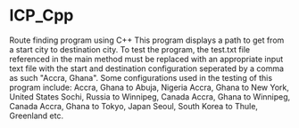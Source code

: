 # ICP_Cpp
Route finding program using C++
This program displays a path to get from a start city to destination city. To test the program, the test.txt file referenced in the main method 
must be replaced with an appropriate input text file with the start and destination configuration seperated by a comma as such "Accra, Ghana". Some configurations used in the testing of this program include:
Accra, Ghana to Abuja, Nigeria
Accra, Ghana to New York, United States
Sochi, Russia to Winnipeg, Canada
Accra, Ghana to Winnipeg, Canada
Accra, Ghana to Tokyo, Japan
Seoul, South Korea to Thule, Greenland
etc.
